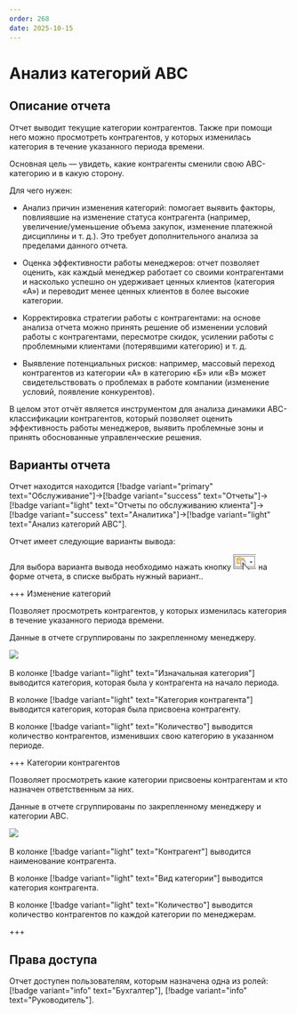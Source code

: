 ```yaml
---
order: 268
date: 2025-10-15
---
```

# Анализ категорий АВС

## Описание отчета

Отчет выводит текущие категории контрагентов. Также при помощи него можно просмотреть контрагентов, у которых изменилась категория в течение указанного периода времени.

Основная цель — увидеть, какие контрагенты сменили свою ABC-категорию и в какую сторону.

Для чего нужен:

- Анализ причин изменения категорий: помогает выявить факторы, повлиявшие на изменение статуса контрагента (например, увеличение/уменьшение объема закупок, изменение платежной дисциплины и т. д.). 
Это требует дополнительного анализа за пределами данного отчета.

- Оценка эффективности работы менеджеров: отчет позволяет оценить, как каждый менеджер работает со своими контрагентами и насколько успешно он удерживает ценных клиентов (категория «А») и переводит менее ценных клиентов в более высокие категории.

- Корректировка стратегии работы с контрагентами: на основе анализа отчета можно принять решение об изменении условий работы с контрагентами, пересмотре скидок, усилении работы с проблемными клиентами (потерявшими категорию) и т. д.

- Выявление потенциальных рисков: например, массовый переход контрагентов из категории «А» в категорию «Б» или «В» может свидетельствовать о проблемах в работе компании (изменение условий, появление конкурентов).

В целом этот отчёт является инструментом для анализа динамики ABC-классификации контрагентов, который позволяет оценить эффективность работы менеджеров, выявить проблемные зоны и принять обоснованные управленческие решения.

## Варианты отчета

Отчет находится находится [!badge variant="primary" text="Обслуживание"]->[!badge variant="success" text="Отчеты"]->[!badge variant="light" text="Отчеты по обслуживанию клиента"]->[!badge variant="success" text="Аналитика"]->[!badge variant="light" text="Анализ категорий АВС"].

Отчет имеет следующие варианты вывода:

Для выбора варианта вывода необходимо нажать кнопку ![](\images\изменения\долги.jpg) на форме отчета, в списке выбрать нужный вариант..

+++ Изменение категорий

Позволяет просмотреть контрагентов, у которых изменилась категория в течение указанного периода времени. 

Данные в отчете сгруппированы по закрепленному менеджеру.

![](/images/Отчет_изменение_категорий.jpg)

В колонке [!badge variant="light" text="Изначальная категория"] выводится категория, которая была у контрагента на начало периода.

В колонке [!badge variant="light" text="Категория контрагента"] выводится категория, которая была присвоена контрагенту.

В колонке [!badge variant="light" text="Количество"] выводится количество контрагентов, изменивших свою категорию в указанном периоде.

+++ Категории контрагентов

Позволяет просмотреть какие категории присвоены контрагентам и кто назначен ответственным за них.

Данные в отчете сгруппированы по закрепленному менеджеру и категории АВС.

![](/images/Отчет_категории_ка.jpg)

В колонке [!badge variant="light" text="Контрагент"] выводится наименование контрагента.

В колонке [!badge variant="light" text="Вид категории"] выводится категория контрагента.

В колонке [!badge variant="light" text="Количество"] выводится количество контрагентов по каждой категории по менеджерам.

+++

## Права доступа

Отчет доступен пользователям, которым назначена одна из ролей: [!badge variant="info" text="Бухгалтер"], [!badge variant="info" text="Руководитель"].


